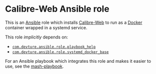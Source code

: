 <!--
SPDX-FileCopyrightText: 2023 Slavi Pantaleev
SPDX-FileCopyrightText: 2024 noah

SPDX-License-Identifier: AGPL-3.0-or-later
-->

# Calibre-Web Ansible role

This is an [Ansible](https://www.ansible.com/) role which installs [Calibre-Web](https://github.com/janeczku/calibre-web) to run as a [Docker](https://www.docker.com/) container wrapped in a systemd service.

This role *implicitly* depends on:

- [`com.devture.ansible.role.playbook_help`](https://github.com/devture/com.devture.ansible.role.playbook_help)
- [`com.devture.ansible.role.systemd_docker_base`](https://github.com/devture/com.devture.ansible.role.systemd_docker_base)

For an Ansible playbook which integrates this role and makes it easier to use, see the [mash-playbook](https://github.com/mother-of-all-self-hosting/mash-playbook).
